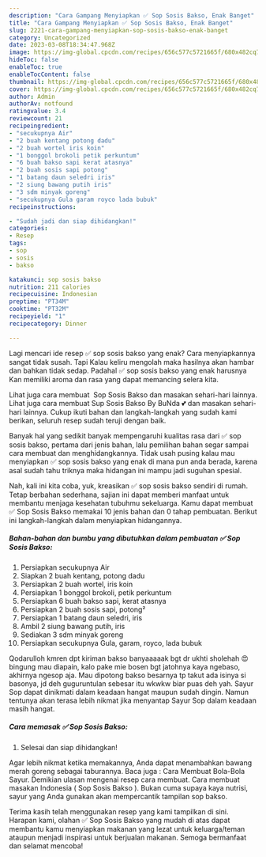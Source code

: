 ```yaml
---
description: "Cara Gampang Menyiapkan ✅️ Sop Sosis Bakso, Enak Banget"
title: "Cara Gampang Menyiapkan ✅️ Sop Sosis Bakso, Enak Banget"
slug: 2221-cara-gampang-menyiapkan-sop-sosis-bakso-enak-banget
category: Uncategorized
date: 2023-03-08T18:34:47.968Z
image: https://img-global.cpcdn.com/recipes/656c577c5721665f/680x482cq70/sop-sosis-bakso-foto-resep-utama.jpg
hideToc: false
enableToc: true
enableTocContent: false
thumbnail: https://img-global.cpcdn.com/recipes/656c577c5721665f/680x482cq70/sop-sosis-bakso-foto-resep-utama.jpg
cover: https://img-global.cpcdn.com/recipes/656c577c5721665f/680x482cq70/sop-sosis-bakso-foto-resep-utama.jpg
author: Admin
authorAv: notfound
ratingvalue: 3.4
reviewcount: 21
recipeingredient:
- "secukupnya Air"
- "2 buah kentang potong dadu"
- "2 buah wortel iris koin"
- "1 bonggol brokoli petik perkuntum"
- "6 buah bakso sapi kerat atasnya"
- "2 buah sosis sapi potong"
- "1 batang daun seledri iris"
- "2 siung bawang putih iris"
- "3 sdm minyak goreng"
- "secukupnya Gula garam royco lada bubuk"
recipeinstructions:

- "Sudah jadi dan siap dihidangkan!"
categories:
- Resep
tags:
- sop
- sosis
- bakso

katakunci: sop sosis bakso 
nutrition: 211 calories
recipecuisine: Indonesian
preptime: "PT34M"
cooktime: "PT32M"
recipeyield: "1"
recipecategory: Dinner

---
```



Lagi mencari ide resep ✅️ sop sosis bakso yang enak? Cara menyiapkannya sangat tidak susah. Tapi Kalau keliru mengolah maka hasilnya akan hambar dan bahkan tidak sedap. Padahal ✅️ sop sosis bakso yang enak harusnya Kan memiliki aroma dan rasa yang dapat memancing selera kita.


Lihat juga cara membuat ️ Sop Sosis Bakso dan masakan sehari-hari lainnya. Lihat juga cara membuat Sup Sosis Bakso By BuNda 💕 dan masakan sehari-hari lainnya. Cukup ikuti bahan dan langkah-langkah yang sudah kami berikan, seluruh resep sudah teruji dengan baik.

Banyak hal yang sedikit banyak mempengaruhi kualitas rasa dari ✅️ sop sosis bakso, pertama dari jenis bahan, lalu pemilihan bahan segar sampai cara membuat dan menghidangkannya. Tidak usah pusing kalau mau menyiapkan ✅️ sop sosis bakso yang enak di mana pun anda berada, karena asal sudah tahu triknya maka hidangan ini mampu jadi suguhan spesial.


Nah, kali ini kita coba, yuk, kreasikan ✅️ sop sosis bakso sendiri di rumah. Tetap berbahan sederhana, sajian ini dapat memberi manfaat untuk membantu menjaga kesehatan tubuhmu sekeluarga. Kamu dapat membuat ✅️ Sop Sosis Bakso memakai 10 jenis bahan dan 0 tahap pembuatan. Berikut ini langkah-langkah dalam menyiapkan hidangannya.

<!--inarticleads1-->

##### Bahan-bahan dan bumbu yang dibutuhkan dalam pembuatan ✅️ Sop Sosis Bakso:

1. Persiapkan secukupnya Air
1. Siapkan 2 buah kentang, potong dadu
1. Persiapkan 2 buah wortel, iris koin
1. Persiapkan 1 bonggol brokoli, petik perkuntum
1. Persiapkan 6 buah bakso sapi, kerat atasnya
1. Persiapkan 2 buah sosis sapi, potong²
1. Persiapkan 1 batang daun seledri, iris
1. Ambil 2 siung bawang putih, iris
1. Sediakan 3 sdm minyak goreng
1. Persiapkan secukupnya Gula, garam, royco, lada bubuk


Qodarulloh kmren dpt kiriman bakso banyaaaaak bgt dr ukhti sholehah 😍 bingung mau diapain, kalo pake mie bosen bgt jatohnya kaya ngebaso, akhirnya ngesop aja. Mau dipotong bakso besarnya tp takut ada isinya si basonya, jd deh guguruntulan sebesar itu wkwkw biar puas deh yah. Sayur Sop dapat dinikmati dalam keadaan hangat maupun sudah dingin. Namun tentunya akan terasa lebih nikmat jika menyantap Sayur Sop dalam keadaan masih hangat. 

<!--inarticleads2-->

##### Cara memasak ✅️ Sop Sosis Bakso:


1. Selesai dan siap dihidangkan!

Agar lebih nikmat ketika memakannya, Anda dapat menambahkan bawang merah goreng sebagai taburannya. Baca juga : Cara Membuat Bola-Bola Sayur. Demikian ulasan mengenai resep cara membuat. Cara membuat masakan Indonesia ( Sop Sosis Bakso ). Bukan cuma supaya kaya nutrisi, sayur yang Anda gunakan akan mempercantik tampilan sop bakso. 

Terima kasih telah menggunakan resep yang kami tampilkan di sini. Harapan kami, olahan ✅️ Sop Sosis Bakso yang mudah di atas dapat membantu kamu menyiapkan makanan yang lezat untuk keluarga/teman ataupun menjadi inspirasi untuk berjualan makanan. Semoga bermanfaat dan selamat mencoba!

